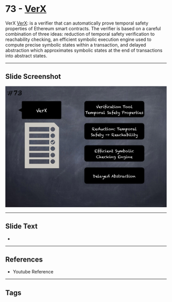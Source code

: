 
# 73 - [VerX](./VerX.md)

VerX [VerX](https://verx.ch/): is a verifier that can automatically prove temporal safety properties of Ethereum smart contracts. The verifier is based on a careful combination of three ideas: reduction of temporal safety verification to reachability checking, an efficient symbolic execution engine used to compute precise symbolic states within a transaction, and delayed abstraction which approximates symbolic states at the end of transactions into abstract states. 




___
## Slide Screenshot
![073.png](../../images/6.%20Audit%20Techniques%20and%20Tools%20101/073.png)
___
## Slide Text
- 
___
## References
- Youtube Reference
___
## Tags
